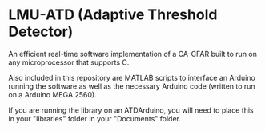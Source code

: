 LMU-ATD (Adaptive Threshold Detector)
=======

An efficient real-time software implementation of a CA-CFAR built to run on any microprocessor that supports C.

Also included in this repository are MATLAB scripts to interface an Arduino running the software as well as the necessary Arduino code (written to run on a Arduino MEGA 2560).

If you are running the library on an ATDArduino, you will need to place this in your "libraries" folder in your "Documents" folder.
